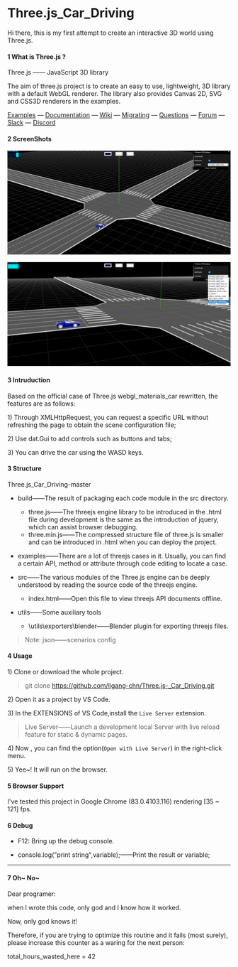 Three.js_Car_Driving
========
Hi there, this is my first attempt to create an interactive 3D world using Three.js.


#### 1 What is Three.js ?
 Three.js  —— JavaScript 3D library

The aim of three.js project is to create an easy to use, lightweight, 3D library with a default WebGL renderer. The library also provides Canvas 2D, SVG and CSS3D renderers in the examples.

[Examples](http://threejs.org/examples/) &mdash;
[Documentation](http://threejs.org/docs/) &mdash;
[Wiki](https://github.com/mrdoob/three.js/wiki) &mdash;
[Migrating](https://github.com/mrdoob/three.js/wiki/Migration-Guide) &mdash;
[Questions](http://stackoverflow.com/questions/tagged/three.js) &mdash;
[Forum](https://discourse.threejs.org/) &mdash;
[Slack](https://join.slack.com/t/threejs/shared_invite/enQtMzYxMzczODM2OTgxLTQ1YmY4YTQxOTFjNDAzYmQ4NjU2YzRhNzliY2RiNDEyYjU2MjhhODgyYWQ5Y2MyZTU3MWNkOGVmOGRhOTQzYTk) &mdash;
[Discord](https://discordapp.com/invite/HF4UdyF)

#### 2 ScreenShots

![1](https://github.com/ligang-chn/Three.js-_Car_Driving/blob/master/image/screenshots1.png)

![2](https://github.com/ligang-chn/Three.js-_Car_Driving/blob/master/image/screenshots2.png)

#### 3 Intruduction

Based on the official case of Three.js webgl_materials_car rewritten, the features are as follows:

1\) Through XMLHttpRequest, you can request a specific URL without refreshing the page to obtain the scene configuration file;

2\) Use dat.Gui to add controls such as buttons and tabs;

3\) You can drive the car using the WASD keys.


#### 3 Structure


Three.js_Car_Driving-master
- build——The result of packaging each code module in the src directory.
	- three.js——The threejs engine library to be introduced in the .html file during development is the same as the introduction of jquery, which can assist browser debugging.
    - three.min.js——The compressed structure file of three.js is smaller and can be introduced in .html when you can deploy the project.
  
- examples——There are a lot of threejs cases in it. Usually, you can find a certain API, method or attribute through code editing to locate a case.
  
- src——The various modules of the Three.js engine can be deeply understood by reading the source code of the threejs engine.
    - index.html——Open this file to view threejs API documents offline.
    
- utils——Some auxiliary tools
    - \utils\exporters\blender——Blender plugin for exporting threejs files.

>Note:
>json——scenarios config


#### 4 Usage

1\) Clone or download the whole project.
>git clone https://github.com/ligang-chn/Three.js-_Car_Driving.git

2\) Open it as a project by VS Code.

3\) In the EXTENSIONS of VS Code,install the `Live Server` extension.
>Live Server——Launch a development local Server with live reload feature for static & dynamic pages.

4\) Now ,  you can find the option(`Open with Live Server`) in the right-click menu.

5\) Yee~! It will run on the browser.

#### 5 Browser Support
I've tested this project in Google Chrome (83.0.4103.116) rendering [35 ~ 121] fps.

#### 6 Debug

- F12: Bring up the debug console.

- console.log("print string",variable);——Print the result or variable;

---
#### 7 Oh~ No~

Dear programer:

when I wrote this code, only god and I know how it worked.

Now, only god knows it!

Therefore, if you are trying to optimize this routine and it fails (most surely), please increase this counter as a waring for the next person:

total_hours_wasted_here = 42
